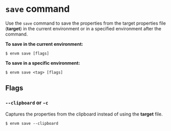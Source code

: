 # `save` command

Use the `save` command to save the properties from the target properties file (**target**) in the current environment or in a specified environment after the command.

**To save in the current environment:**

```shell
$ envm save [flags]
```

**To save in a specific environment:**

```shell
$ envm save <tag> [flags]
```

## Flags

### `--clipboard` or `-c`

Captures the properties from the clipboard instead of using the **target** file.

```shell
$ envm save --clipboard
```
